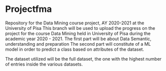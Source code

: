 # Projectfma
Repository for the Data Mining course project, AY 2020-2021 at the University of Pisa
This branch will be used to upload the progress on the project for the course Data Mining held in University of Pisa during the academic year 2020 - 2021.
The first part will be about Data Semantic, understanding and preparation
The second part will constitute of a ML model in order to predict a class based on attributes of the dataset.

The dataset utilized will be the full dataset, the one with the highest number of entries inside the various datasets.
